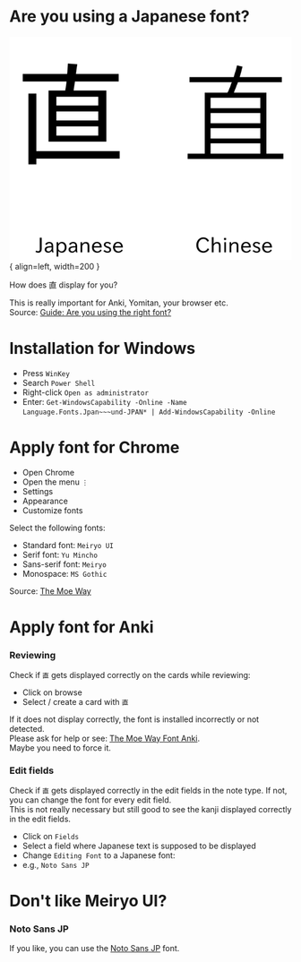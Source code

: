 Are you using a Japanese font? 
===

![Japanese vs Chines font](../assets/images/JPvsCH_font.png){ align=left, width=200 }

How does 直 display for you?

This is really important for Anki, Yomitan, your browser etc. <br>
Source: [Guide: Are you using the right font?](https://learnjapanese.moe/guide/#are-you-using-the-right-font)


# Installation for Windows

- Press `WinKey`
- Search `Power Shell`
- Right-click `Open as administrator`
- Enter: 
`
Get-WindowsCapability -Online -Name Language.Fonts.Jpan~~~und-JPAN* | Add-WindowsCapability -Online
`

# Apply font for Chrome

- Open Chrome
- Open the menu `⋮`
- Settings
- Appearance
- Customize fonts

Select the following fonts:
- Standard font: `Meiryo UI`  
- Serif font: `Yu Mincho `
- Sans-serif font: `Meiryo`  
- Monospace: `MS Gothic`

Source: [The Moe Way](https://learnjapanese.moe/font/)

# Apply font for Anki

### Reviewing
Check if `直` gets displayed correctly on the cards while reviewing:
- Click on browse
- Select / create a card with `直`

If it does not display correctly, the font is installed incorrectly or not detected. <br>
Please ask for help or see: [The Moe Way Font Anki](https://learnjapanese.moe/font/#anki). <br>
Maybe you need to force it.

### Edit fields 
Check if `直` gets displayed correctly in the edit fields in the note type.
If not, you can change the font for every edit field. <br>
This is not really necessary but still good to see the kanji displayed correctly in the edit fields. 
- Click on `Fields` 
- Select a field where Japanese text is supposed to be displayed
- Change `Editing Font` to a Japanese font:
- e.g., `Noto Sans JP`

# Don't like Meiryo UI?

### Noto Sans JP

If you like, you can use the [Noto Sans JP](https://fonts.google.com/noto/specimen/Noto+Sans+JP) font.

